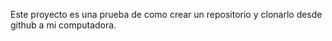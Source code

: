 Este proyecto es una prueba de  como crear un repositorio y clonarlo desde github a mi computadora.
